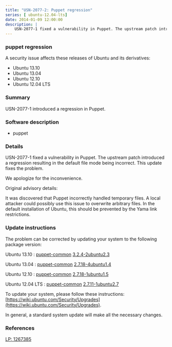 ```yaml
---
title: "USN-2077-2: Puppet regression"
series: [ ubuntu-12.04-lts]
date: 2014-01-09 12:00:00
description: |
    USN-2077-1 fixed a vulnerability in Puppet. The upstream patch introduced a regression resulting in the default file mode being incorrect. This update fixes the problem.
--- 
```

 
### puppet regression

A security issue affects these releases of Ubuntu and its derivatives:

* Ubuntu 13.10
* Ubuntu 13.04
* Ubuntu 12.10
* Ubuntu 12.04 LTS

### Summary

USN-2077-1 introduced a regression in Puppet. 

### Software description

* puppet 

### Details

USN-2077-1 fixed a vulnerability in Puppet. The upstream patch introduced a regression resulting in the default file mode being incorrect. This update fixes the problem.

We apologize for the inconvenience.

Original advisory details:

 It was discovered that Puppet incorrectly handled temporary files. A local attacker could possibly use this issue to overwrite arbitrary files. In the default installation of Ubuntu, this should be prevented by the Yama link restrictions. 

### Update instructions

The problem can be corrected by updating your system to the following package version:

Ubuntu 13.10
 : [puppet-common](https://launchpad.net/ubuntu/+source/puppet) <span> [3.2.4-2ubuntu2.3](https://launchpad.net/ubuntu/+source/puppet/3.2.4-2ubuntu2.3) </span> 

Ubuntu 13.04
 : [puppet-common](https://launchpad.net/ubuntu/+source/puppet) <span> [2.7.18-4ubuntu1.4](https://launchpad.net/ubuntu/+source/puppet/2.7.18-4ubuntu1.4) </span> 

Ubuntu 12.10
 : [puppet-common](https://launchpad.net/ubuntu/+source/puppet) <span> [2.7.18-1ubuntu1.5](https://launchpad.net/ubuntu/+source/puppet/2.7.18-1ubuntu1.5) </span> 

Ubuntu 12.04 LTS
 : [puppet-common](https://launchpad.net/ubuntu/+source/puppet) <span> [2.7.11-1ubuntu2.7](https://launchpad.net/ubuntu/+source/puppet/2.7.11-1ubuntu2.7) </span> 

To update your system, please follow these instructions: [https://wiki.ubuntu.com/Security/Upgrades](https://wiki.ubuntu.com/Security/Upgrades).

In general, a standard system update will make all the necessary changes. 

### References

 [LP: 1267385](https://launchpad.net/bugs/1267385)
 
